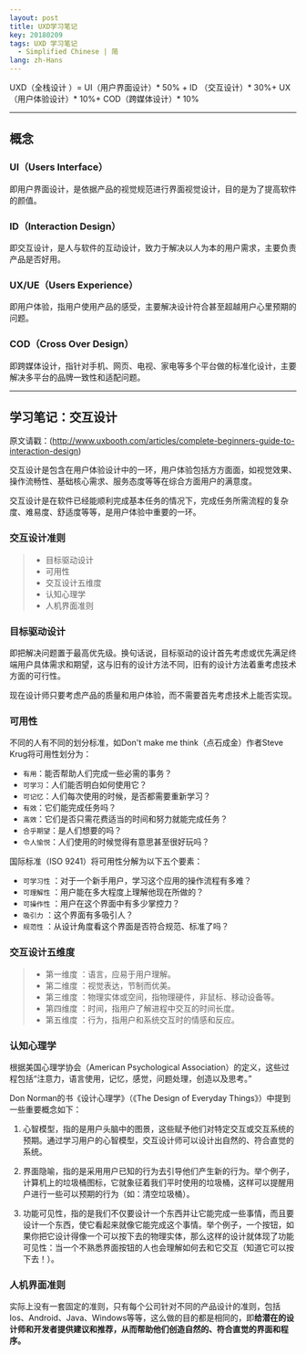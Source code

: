 ```yaml
---
layout: post
title: UXD学习笔记
key: 20180209
tags: UXD 学习笔记
  - Simplified Chinese | 简
lang: zh-Hans
---
```


UXD（全栈设计 ）=
UI（用户界面设计）* 50% + ID （交互设计）* 30%+ UX（用户体验设计）* 10%+ COD（跨媒体设计）* 10%

<!--more-->

-----

## 概念

### UI（Users Interface）
即用户界面设计，是依据产品的视觉规范进行界面视觉设计，目的是为了提高软件的颜值。

### ID（Interaction Design）
即交互设计，是人与软件的互动设计，致力于解决以人为本的用户需求，主要负责产品是否好用。

### UX/UE（Users Experience）
即用户体验，指用户使用产品的感受，主要解决设计符合甚至超越用户心里预期的问题。

### COD（Cross Over Design）
即跨媒体设计，指针对手机、网页、电视、家电等多个平台做的标准化设计，主要解决多平台的品牌一致性和适配问题。

-----

## 学习笔记：交互设计

原文请戳：(http://www.uxbooth.com/articles/complete-beginners-guide-to-interaction-design)

交互设计是包含在用户体验设计中的一环，用户体验包括方方面面，如视觉效果、操作流畅性、基础核心需求、服务态度等等在综合方面用户的满意度。

交互设计是在软件已经能顺利完成基本任务的情况下，完成任务所需流程的复杂度、难易度、舒适度等等，是用户体验中重要的一环。

### 交互设计准则
> - 目标驱动设计
> - 可用性
> - 交互设计五维度
> - 认知心理学
> - 人机界面准则

### 目标驱动设计

即把解决问题置于最高优先级。换句话说，目标驱动的设计首先考虑或优先满足终端用户具体需求和期望，这与旧有的设计方法不同，旧有的设计方法着重考虑技术方面的可行性。

现在设计师只要考虑产品的质量和用户体验，而不需要首先考虑技术上能否实现。

### 可用性

不同的人有不同的划分标准，如Don't make me think（点石成金）作者Steve Krug将可用性划分为：

- `有用`：能否帮助人们完成一些必需的事务？
- `可学习`：人们能否明白如何使用它？
- `可记忆`：人们每次使用的时候，是否都需要重新学习？
- `有效`：它们能完成任务吗？
- `高效`：它们是否只需花费适当的时间和努力就能完成任务？
- `合乎期望`：是人们想要的吗？
- `令人愉悦`：人们使用的时候觉得有意思甚至很好玩吗？

国际标准（ISO 9241）将可用性分解为以下五个要素：

- `可学习性` ：对于一个新手用户，学习这个应用的操作流程有多难？
- `可理解性` ：用户能在多大程度上理解他现在所做的？
- `可操作性` ：用户在这个界面中有多少掌控力？
- `吸引力` ：这个界面有多吸引人？
- `规范性` ：从设计角度看这个界面是否符合规范、标准了吗？

### 交互设计五维度

> - 第一维度 ：语言，应易于用户理解。
> - 第二维度 ：视觉表达，节制而优美。
> - 第三维度 ：物理实体或空间，指物理硬件，非鼠标、移动设备等。
> - 第四维度 ：时间，指用户了解进程中交互的时间长度。
> - 第五维度 ：行为，指用户和系统交互时的情感和反应。

### 认知心理学

根据美国心理学协会（American Psychological Association）的定义，这些过程包括“注意力，语言使用，记忆，感觉，问题处理，创造以及思考。”

Don Norman的书《设计心理学》（《The Design of Everyday Things》）中提到一些重要概念如下：

1. 心智模型，指的是用户头脑中的图景，这些赋予他们对特定交互或交互系统的预期。通过学习用户的心智模型，交互设计师可以设计出自然的、符合直觉的系统。

2. 界面隐喻，指的是采用用户已知的行为去引导他们产生新的行为。举个例子，计算机上的垃圾桶图标，它就象征着我们平时使用的垃圾桶，这样可以提醒用户进行一些可以预期的行为（如：清空垃圾桶）。

3. 功能可见性，指的是我们不仅要设计一个东西并让它能完成一些事情，而且要设计一个东西，使它看起来就像它能完成这个事情。举个例子，一个按钮，如果你把它设计得像一个可以按下去的物理实体，那么这样的设计就体现了功能可见性：当一个不熟悉界面按钮的人也会理解如何去和它交互（知道它可以按下去！）。

### 人机界面准则

实际上没有一套固定的准则，只有每个公司针对不同的产品设计的准则，包括Ios、Android、Java、Windows等等，这么做的目的都是相同的，即**给潜在的设计师和开发者提供建议和推荐，从而帮助他们创造自然的、符合直觉的界面和程序。**









